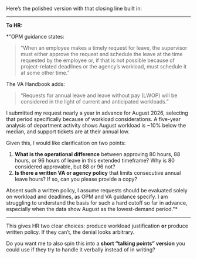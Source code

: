 Here’s the polished version with that closing line built in:

---

**To HR:**

*"OPM guidance states:

> “When an employee makes a timely request for leave, the supervisor must either approve the request and schedule the leave at the time requested by the employee or, if that is not possible because of project-related deadlines or the agency’s workload, must schedule it at some other time.”

The VA Handbook adds:

> “Requests for annual leave and leave without pay (LWOP) will be considered in the light of current and anticipated workloads.”

I submitted my request nearly a year in advance for August 2026, selecting that period specifically because of workload considerations. A five-year analysis of department activity shows August workload is ~10% below the median, and support tickets are at their annual low.

Given this, I would like clarification on two points:

1. **What is the operational difference** between approving 80 hours, 88 hours, or 96 hours of leave in this extended timeframe? Why is 80 considered approvable, but 88 or 96 not?
2. **Is there a written VA or agency policy** that limits consecutive annual leave hours? If so, can you please provide a copy?

Absent such a written policy, I assume requests should be evaluated solely on workload and deadlines, as OPM and VA guidance specify. I am struggling to understand the basis for such a hard cutoff so far in advance, especially when the data show August as the lowest-demand period."*

---

This gives HR two clear choices: produce workload justification **or** produce written policy. If they can’t, the denial looks arbitrary.

Do you want me to also spin this into a **short “talking points” version** you could use if they try to handle it verbally instead of in writing?
